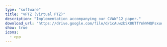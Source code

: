 ```yaml
---
type: "software"
title: "vPTZ (virtual PTZ)"
description: "Implementation accompanying our CVWW'12 paper."
download_url: "https://drive.google.com/file/d/1cAuwzbSX8UTfYnkWHQPsxuqbM3SFhVgx/view?usp=sharing"
show: true
icons:
  - cpp
---
```


